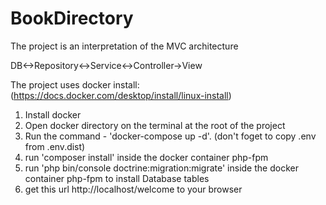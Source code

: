 # BookDirectory
The project is an interpretation of the MVC architecture

DB<->Repository<->Service<->Controller->View

The project uses docker install: (https://docs.docker.com/desktop/install/linux-install)

1. Install docker
2. Open docker directory on the terminal at the root of the project
3. Run the command - 'docker-compose up -d'. (don't foget to copy .env from .env.dist)
4. run 'composer install' inside the docker container php-fpm
5. run 'php bin/console doctrine:migration:migrate' inside the docker container php-fpm to install Database tables 
6. get this url http://localhost/welcome to your browser

